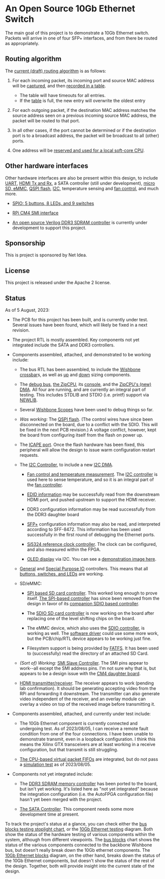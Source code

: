# An Open Source 10Gb Ethernet Switch

The main goal of this project is to demonstrate a 10Gb Ethernet switch.
Packets will arrive in one of four SFP+ interfaces, and from there be routed
as appropriately.

## Routing algorithm

The [current (draft) routing algorithm](rtl/net/routecore.v) is as follows:

1. For each incoming packet, its incoming port and source MAC address will be
   [captured](rtl/net/rxgetsrcmac.v), and then [recorded in a table](rtl/net/routetbl.v).

   - The table will have timeouts for all entries.
   - If the [table](rtl/net/routetbl.v) is full, the new entry will overwrite the oldest entry

2. For each outgoing packet, if the destination MAC address matches the
   source address seen on a previous incoming source MAC address, the packet
   will be routed to that port.

3. In all other cases, if the port cannot be determined or if the destination
   port is to a broadcast address, the packet will be broadcast to all (other)
   ports.

4. One address will be [reserved and used for a local soft-core CPU](rtl/net/cpunet.v).

## Other hardware interfaces

Other hardware interfaces are also be present within this design, to include
[UART](https://github.com/ZipCPU/wbuart32), [HDMI Tx and
Rx](https://github.com/ZipCPU/vgasim), a SATA controller (still under
development), [micro SD, eMMC](https://github.com/ZipCPU/sdspi),
[QSPI flash](https://github.com/ZipCPU/qspiflash),
[I2C](https://github.com/ZipCPU/wbi2c), temperature sensing and [fan
control](rtl/wbfan.v), and much more.

- [SPIO: 5 buttons, 8 LEDs, and 9 switches](rtl/spio.v)
- [RPi CM4 SMI interface](rtl/smi/smi.v)

- [An open source Verilog DDR3 SDRAM controller](https://github.com/AngeloJacobo/DDR3_Controller) is currently under development to support this project.

## Sponsorship

This is project is sponsored by Net Idea.

## License

This project is released under the Apache 2 license.

## Status

As of 5 August, 2023:

- The PCB for this project has been built, and is currently under test.  Several issues have been found, which will likely be fixed in a next revision.

- The project RTL is mostly assembled.  Key components not yet integrated
  include the SATA and DDR3 controllers.

- Components assembled, attached, and demonstrated to be working include:

  - The bus RTL has been assembled, to include the [Wishbone crossbar](rtl/wb2axip/rtl/wbxbar.v)s, as well as [up](rtl/wb2axip/wbupsz.v) and [down](rtl/wb2axip/wbdown.v) sizing components.

  - The [debug bus](https://github.com/ZipCPU/dbgbus), [the ZipCPU](https://github.com/ZipCPU/zipcpu), its [console](https://github.com/ZipCPU/wbuart32), and the [ZipCPU's (new) DMA](rtl/cpu/zipdma.v).  All four are running, and are currently an integral part of testing.  This includes STDLIB and STDIO (i.e. printf) support via [NEWLIB](https://sourceware.org/newlib).

  - Several [Wishbone Scopes](https://github.com/ZipCPU/wbscope) have been used to debug things so far.

  - _Was working:_ The [QSPI flash](rtl/qflexpress.v).  (The control wires have since been disconnected on the board, due to a conflict with the SDIO.  This will be fixed in the next PCB revision.)  A voltage conflict, however, kept the board from configuring itself from the flash on power up.

  - The [ICAPE port](https://github.com/ZipCPU/wbicapetwo).  Once the flash hardware has been fixed, this peripheral will allow the design to issue warm configuration restart requests.

  - The [I2C Controller](rtl/wbi2c/wbi2ccpu.v), to include a new [I2C DMA](rtl/wbi2c/wbi2cdma.v).

    - [Fan control and temperature measurement](rtl/wbfan.v).  The [I2C controller](rtl/wbi2c/wbi2ccpu.v) is used here to sense temperature, and so it is an integral part of the [fan controller](rtl/wbfan.v).

    - [EDID information](https://en.wikipedia.org/wiki/Extended_Display_Identification_Data) may be successfully read from the downstream HDMI port, and pushed upstream to support the HDMI receiver.

    - DDR3 configuration information may be read successfully from the DDR3 daughter board

    - [SFP+](https://en.wikipedia.org/wiki/Small_Form-factor_Pluggable) configuration information may also be read, and interpreted according to SFF-8472.  This information has been used successfully in the first round of debugging the Ethernet ports.

    - [Si5324 reference clock controller](https://zipcpu.com/blog/2019/06/28/genclk.html).  The clock can be configured, and also measured within the FPGA.

    - [OLED display](https://www.amazon.com/Teyleten-Robot-Display-SSD1306-Raspberry/dp/B08ZY4YBHL/) via I2C.  You can see a [demonstration image here](doc/ssdlogo-demo.png).

  - [General](rtl/gpio.v) and [Special Purpose IO](rtl/spio.v) controllers.  This means that all [buttons, switches, and LEDs](rtl/spio.v) are working.

  - SD/eMMC:

    - [SPI based SD card controller](https://github.com/ZipCPU/sdspi).  This worked long enough to prove itself.  [The SPI-based controller](rtl/sdspi/sdspi.v) has since been removed from the design in favor of its [companion SDIO based controller](rtl/sdspi/sdio.v).

    - The [SDIO SD card controller](https://github.com/ZipCPU/sdspi) is now working on the board after replacing one of the level shifting chips on the board.

    - The eMMC device, which also uses the [SDIO controller](https://github.com/ZipCPU/sdspi), is working as well.  The [software driver](sw/zipcpu/fatfs/emmcdrvr.c) could use some more work, but the PCB/chip/RTL device appears to be working just fine.

    - Filesystem support is being provided by [FATFS](http://elm-chan.org/fsw/ff/00index_e.html).  It has been used to (successfully) read the directory of an attached SD Card.

  - _(Sort of) Working:_ [SMI Slave Controller](rtl/smi/smi.v).  The SMI pins appear to work--all except the SMI address pins.  I'm not sure why that is, but appears to be a design issue with the [CM4 daughter board](https://www.raspberrypi.com/products/compute-module-4/?variant=raspberry-pi-cm4001000).

  - [HDMI transmitter/receiver](rtl/hdmi/vidpipe.v).  The receiver appears to work (pending lab confirmation).  It should be generating accepting video from the RPi and forwarding it downstream.  The transmitter can also generate video independent of the receiver, and an overlay module can overlay a video on top of the received image before transmitting it.

- Components assembled, attached, and currently under test include:

  - The 10Gb Ethernet component is currently connected and undergoing test.  As of 2023/08/05, I can receive a remote fault condition from one of the four connections.  I have been unable to demonstrate transmit, even in a loopback configuration.  I think this means the Xilinx GTX transceivers are at least working in a receive configuration, but that transmit is still struggling.

  - [The CPU-based virtual packet FIFOs](rtl/net/cpunet.v) are integrated, but do not pass a [simulation test](bench/rtl/tb_netpath.v) as of 2023/08/05.

- Components not yet integrated include:

  - The [DDR3 SDRAM memory controller](https://github.com/AngeloJacobo/DDR3_Controller) has been ported to the board, but isn't yet working.  It's listed here as "not yet integrated" because the integration configuration (i.e. the AutoFPGA configuration file) hasn't yet been merged with the project.

  - [The SATA Controller](https://github.com/ZipCPU/wbsata).  This component needs some more development time at present.


To track the project's status at a glance, you can check either the [bus blocks
testing stoplight chart](doc/eth10g-busblocks.png), or the [10Gb Ethernet
testing](doc/eth10g-blocks.png) diagram.  Both show the status of the hardware
testing of various components within the system, although from different
viewpoints.  The [bus blocks](doc/eth10g-busblocks.png) chart shows the status
of the various components connected to the backbone Wishbone bus, but doesn't
really break down the 10Gb ethernet components. The [10Gb Ethernet
blocks](doc/eth10g-blocks.png) diagram, on the other hand, breaks down the
status of the 10Gb Ethernet components, but doesn't show the status of the
rest of the design.  Together, both will provide insight into the current
state of the design.

